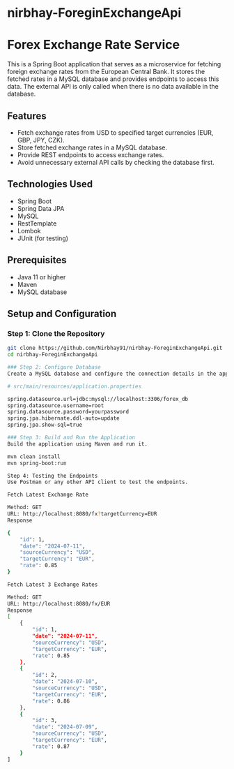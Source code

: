 # nirbhay-ForeginExchangeApi

# Forex Exchange Rate Service

This is a Spring Boot application that serves as a microservice for fetching foreign exchange rates from the European Central Bank. It stores the fetched rates in a MySQL database and provides endpoints to access this data. The external API is only called when there is no data available in the database.

## Features

- Fetch exchange rates from USD to specified target currencies (EUR, GBP, JPY, CZK).
- Store fetched exchange rates in a MySQL database.
- Provide REST endpoints to access exchange rates.
- Avoid unnecessary external API calls by checking the database first.

## Technologies Used

- Spring Boot
- Spring Data JPA
- MySQL
- RestTemplate
- Lombok
- JUnit (for testing)

## Prerequisites

- Java 11 or higher
- Maven
- MySQL database

## Setup and Configuration

### Step 1: Clone the Repository

```bash
git clone https://github.com/Nirbhay91/nirbhay-ForeginExchangeApi.git
cd nirbhay-ForeginExchangeApi

### Step 2: Configure Database
Create a MySQL database and configure the connection details in the application.properties file.

# src/main/resources/application.properties

spring.datasource.url=jdbc:mysql://localhost:3306/forex_db
spring.datasource.username=root
spring.datasource.password=yourpassword
spring.jpa.hibernate.ddl-auto=update
spring.jpa.show-sql=true

### Step 3: Build and Run the Application
Build the application using Maven and run it.

mvn clean install
mvn spring-boot:run

Step 4: Testing the Endpoints
Use Postman or any other API client to test the endpoints.

Fetch Latest Exchange Rate

Method: GET
URL: http://localhost:8080/fx?targetCurrency=EUR
Response

{
    "id": 1,
    "date": "2024-07-11",
    "sourceCurrency": "USD",
    "targetCurrency": "EUR",
    "rate": 0.85
}

Fetch Latest 3 Exchange Rates

Method: GET
URL: http://localhost:8080/fx/EUR
Response
[
    {
        "id": 1,
        "date": "2024-07-11",
        "sourceCurrency": "USD",
        "targetCurrency": "EUR",
        "rate": 0.85
    },
    {
        "id": 2,
        "date": "2024-07-10",
        "sourceCurrency": "USD",
        "targetCurrency": "EUR",
        "rate": 0.86
    },
    {
        "id": 3,
        "date": "2024-07-09",
        "sourceCurrency": "USD",
        "targetCurrency": "EUR",
        "rate": 0.87
    }
]


